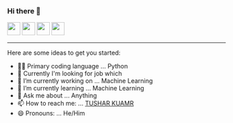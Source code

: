 ### Hi there 👋

[<img height="30" src="https://www.scribblrs.com/wp-content/uploads/2016/12/Twitter-logo.jpg" />][twitter]
<a href="mailto:tushar13@outlook.in" style="text-decoration:none"><img height="30" src = "https://img.shields.io/badge/gmail-c14438?&style=for-the-badge&logo=gmail&logoColor=white"></a>
[<img height="30" src="https://img.shields.io/badge/linkedin-blue.svg?&style=for-the-badge&logo=linkedin&logoColor=white" />][LinkedIn]
[<img height="30" src = "https://img.shields.io/badge/Facebook-036be4.svg?&style=for-the-badge&logo=facebook&logoColor=white">][Facebook]
<br />
<hr />

[twitter]: https://twitter.com/_tushar13
[gmail]: https://gmail.com
[linkedin]: https://www.linkedin.com/in/tushar-kumar-972761191/
[Facebook]: https://www.facebook.com/profile.php?id=100002767658187

Here are some ideas to get you started:
- 👨‍💻 Primary coding language ... Python
- 🏢 Currently I'm looking for job which 
- 🔭 I’m currently working on ... Machine Learning
- 🌱 I’m currently learning ... Machine Learning
- 💬 Ask me about ... Anything
- 📫 How to reach me: ... [TUSHAR KUAMR](https://tusharkumar.live/)
- 😄 Pronouns: ... He/Him

